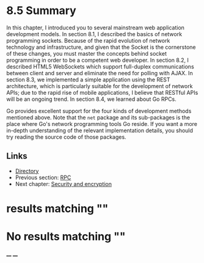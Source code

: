 
# 8.5 Summary

In this chapter, I introduced you to several mainstream web application development models. In section 8.1, I described the basics of network programming sockets. Because of the rapid evolution of network technology and infrastructure, and given that the Socket is the cornerstone of these changes, you must master the concepts behind socket programming in order to be a competent web developer. In section 8.2, I described HTML5 WebSockets which support full-duplex communications between client and server and eliminate the need for polling with AJAX. In section 8.3, we implemented a simple application using the REST architecture, which is particularly suitable for the development of network APIs; due to the rapid rise of mobile applications, I believe that RESTful APIs will be an ongoing trend. In section 8.4, we learned about Go RPCs. 

Go provides excellent support for the four kinds of development methods mentioned above. Note that the `net` package and its sub-packages is the place where Go's network programming tools Go reside. If you want a more in-depth understanding of the relevant implementation details, you should try reading the source code of those packages.

## Links

  * [Directory](preface.md)
  * Previous section: [RPC](08.4.md)
  * Next chapter: [Security and encryption](09.0.md)

#  results matching ""




# No results matching ""

[ __](08.4.md) [ __](09.0.md)
